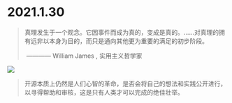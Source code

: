 # 2021.1.30

> 真理发生于一个观念。它因事件而成为真的，变成是真的。......对真理的拥有远非以本身为目的，而只是通向其他更为重要的满足的初步阶段。
>
> ​             ———— William James , 实用主义哲学家

![](http://a3.att.hudong.com/15/68/01300000091985121352682971928.jpg)

> 开源本质上仍然是人们心智的革命，是否会将自己的想法和实践公开进行，以寻得帮助和审核，这是只有人类才可以完成的绝佳壮举。